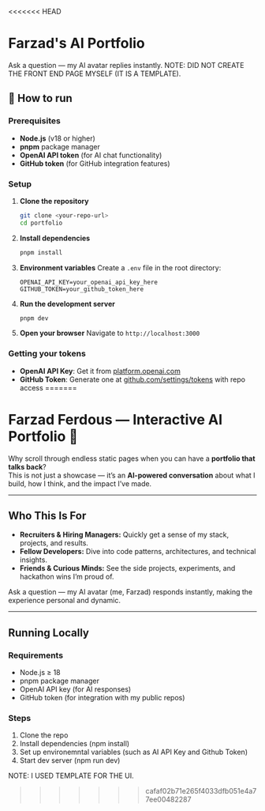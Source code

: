 <<<<<<< HEAD
# Farzad's AI Portfolio  

Ask a question — my AI avatar replies instantly. NOTE: DID NOT CREATE THE FRONT END PAGE MYSELF (IT IS A TEMPLATE).

## 🚀 How to run

### Prerequisites
- **Node.js** (v18 or higher)
- **pnpm** package manager
- **OpenAI API token** (for AI chat functionality)
- **GitHub token** (for GitHub integration features)

### Setup
1. **Clone the repository**
   ```bash
   git clone <your-repo-url>
   cd portfolio
   ```

2. **Install dependencies**
   ```bash
   pnpm install
   ```

3. **Environment variables**
   Create a `.env` file in the root directory:
   ```env
   OPENAI_API_KEY=your_openai_api_key_here
   GITHUB_TOKEN=your_github_token_here
   ```

4. **Run the development server**
   ```bash
   pnpm dev
   ```

5. **Open your browser**
   Navigate to `http://localhost:3000`

### Getting your **tokens**
- **OpenAI API Key**: Get it from [platform.openai.com](https://platform.openai.com/api-keys)
- **GitHub Token**: Generate one at [github.com/settings/tokens](https://github.com/settings/personal-access-tokens) with repo access
=======
# Farzad Ferdous — Interactive AI Portfolio 🤖

Why scroll through endless static pages when you can have a **portfolio that talks back**?  
This is not just a showcase — it’s an **AI-powered conversation** about what I build, how I think, and the impact I’ve made.

---

## Who This Is For

- **Recruiters & Hiring Managers:** Quickly get a sense of my stack, projects, and results.  
- **Fellow Developers:** Dive into code patterns, architectures, and technical insights.  
- **Friends & Curious Minds:** See the side projects, experiments, and hackathon wins I’m proud of.  

Ask a question — my AI avatar (me, Farzad) responds instantly, making the experience personal and dynamic.

---

## Running Locally

### Requirements

- Node.js ≥ 18  
- pnpm package manager  
- OpenAI API key (for AI responses)  
- GitHub token (for integration with my public repos)  

### Steps

1. Clone the repo
2. Install dependencies (npm install)
3. Set up environemntal variables (such as AI API Key and Github Token)
4. Start dev server (npm run dev)


NOTE: I USED TEMPLATE FOR THE UI.




>>>>>>> cafaf02b71e265f4033dfb051e4a77ee00482287
